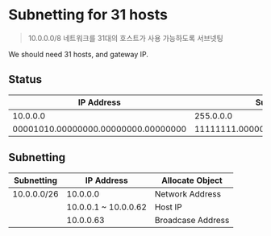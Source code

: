 # Subnetting for 31 hosts

> 10.0.0.0/8 네트워크를 31대의 호스트가 사용 가능하도록 서브넷팅

We should need 31 hosts, and gateway IP.

## Status

| IP Address                          | Subnet Mask                         |
|-------------------------------------|-------------------------------------|
| 10.0.0.0                            | 255.0.0.0                           |
| 00001010.00000000.00000000.00000000 | 11111111.00000000.00000000.00000000 |

## Subnetting

| Subnetting  | IP Address           | Allocate Object   |
|-------------|----------------------|-------------------|
| 10.0.0.0/26 | 10.0.0.0             | Network Address   |
|             | 10.0.0.1 ~ 10.0.0.62 | Host IP           |
|             | 10.0.0.63            | Broadcase Address |